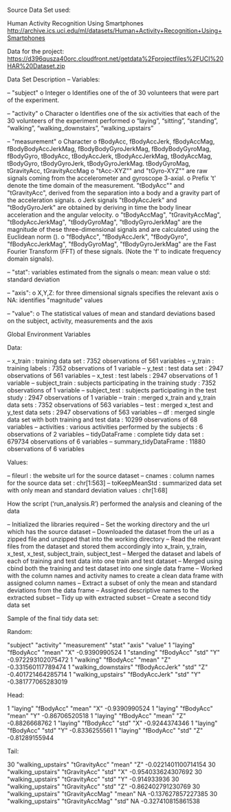 Source Data Set used:

Human Activity Recognition Using Smartphones
http://archive.ics.uci.edu/ml/datasets/Human+Activity+Recognition+Using+Smartphones

Data for the project:
https://d396qusza40orc.cloudfront.net/getdata%2Fprojectfiles%2FUCI%20HAR%20Dataset.zip

Data Set Description – Variables:

–	"subject" 
o	Integer
o	Identifies one of the of 30 volunteers that were part of the experiment.

–	"activity"
o	Character
o	Identifies one of the six activities that each of the 30 volunteers of the experiment performed
o	“laying”, “sitting”, “standing”, “walking”, “walking_downstairs”, “walking_upstairs”

–	"measurement"
o	Character 
o	fBodyAcc, fBodyAccJerk, fBodyAccMag, fBodyBodyAccJerkMag, fBodyBodyGyroJerkMag, fBodyBodyGyroMag, fBodyGyro, tBodyAcc, tBodyAccJerk, tBodyAccJerkMag, tBodyAccMag, tBodyGyro, tBodyGyroJerk, tBodyGyroJerkMag. tBodyGyroMag, tGravityAcc, tGravityAccMag
o	"tAcc-XYZ"" and "tGyro-XYZ"" are raw signals coming from the accelerometer and gyroscope 3-axial. 
o	Prefix 't' denote the time domain of the measurement. "tBodyAcc"" and "tGravityAcc", derived from the separation into a body and a gravity part of the acceleration signals. 
o	Jerk signals "tBodyAccJerk" and "tBodyGyroJerk" are obtained by deriving in time the body linear acceleration and the angular velocity. 
o	"tBodyAccMag", "tGravityAccMag", "tBodyAccJerkMag", "tBodyGyroMag", "tBodyGyroJerkMag" are the magnitude of these three-dimensional signals and are calculated using the Euclidean norm (). 
o	"fBodyAcc", "fBodyAccJerk", "fBodyGyro", "fBodyAccJerkMag", "fBodyGyroMag", "fBodyGyroJerkMag" are the Fast Fourier Transform (FFT) of these signals. (Note the 'f' to indicate frequency domain signals).

–	"stat": variables estimated from the signals
o	mean: mean value
o	std: standard deviation

–	"axis":
o	X,Y,Z: for three dimensional signals specifies the relevant axis
o	NA: identifies "magnitude" values

–	"value": 
o	The statistical values of mean and standard deviations based on the subject, activity, measurements and the axis

Global Environment Variables

Data:

–	x_train : training data set : 7352 observations of 561 variables
–	y_train : training labels : 7352 observations of 1 variable
–	y_test : test data set : 2947 observations of 561 variables
–	x_test : test labels : 2947 observations of 1 variable
–	subject_train : subjects participating in the training study : 7352 observations of 1 variable
–	subject_test : subjects participating in the test study : 2947 observations of 1 variable
–	train : merged x_train and y_train data sets : 7352 observations of 563 variables
–	test : merged x_test and y_test data sets : 2947 observations of 563 variables
–	df : merged single data set with both training and test data : 10299 observations of 68 variables
–	activities : various activities performed by the subjects : 6 observations of 2 variables
–	tidyDataFrame : complete tidy data set : 679734 observations of 6 variables
–	summary_tidyDataFrame : 11880 observations of 6 variables

Values:

–	fileurl : the website url for the source dataset
–	cnames : column names for the source data set : chr[1:563]
–	toKeepMeanStd : summarized data set with only mean and standard deviation values : chr[1:68]

How the script (‘run_analysis.R’) performed the analysis and cleaning of the data

–	Initialized the libraries required
–	Set the working directory and the url which has the source dataset
–	Downloaded the dataset from the url as a zipped file and unzipped that into the working directory
–	Read the relevant files from the dataset and stored them accordingly into x_train, y_train, x_test, x_test, subject_train, subject_test
–	Merged the dataset and labels of each of training and test data into one train and test dataset
–	Merged using cbind both the training and test dataset into one single data frame
–	Worked with the column names and activity names to create a clean data frame with assigned column names
–	Extract a subset of only the mean and standard deviations from the data frame
–	Assigned descriptive names to the extracted subset
–	Tidy up with extracted subset
–	Create a second tidy data set

Sample of the final tidy data set:

Random:

"subject" "activity" "measurement" "stat" "axis" "value"
1 "laying" "fBodyAcc" "mean" "X" -0.9390990524
1 "standing" "fBodyAcc" "std" "Y" -0.972293102075472
1 "walking" "fBodyAcc" "mean" "Z" -0.331560117789474
1 "walking_downstairs" "fBodyAccJerk" "std" "Z" -0.401721464285714
1 "walking_upstairs" "fBodyAccJerk" "std" "Y" -0.381777065283019

Head:

1 "laying" "fBodyAcc" "mean" "X" -0.9390990524
1 "laying" "fBodyAcc" "mean" "Y" -0.86706520518
1 "laying" "fBodyAcc" "mean" "Z" -0.8826668762
1 "laying" "fBodyAcc" "std" "X" -0.9244374346
1 "laying" "fBodyAcc" "std" "Y" -0.8336255561
1 "laying" "fBodyAcc" "std" "Z" -0.81289155944

Tail:

30 "walking_upstairs" "tGravityAcc" "mean" "Z" -0.0221401100714154
30 "walking_upstairs" "tGravityAcc" "std" "X" -0.954033624307692
30 "walking_upstairs" "tGravityAcc" "std" "Y" -0.914933936
30 "walking_upstairs" "tGravityAcc" "std" "Z" -0.862402791230769
30 "walking_upstairs" "tGravityAccMag" "mean" NA -0.137627857227385
30 "walking_upstairs" "tGravityAccMag" "std" NA -0.327410815861538


